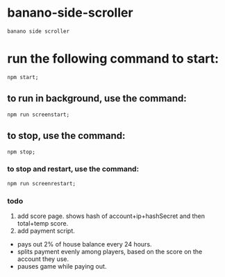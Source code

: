 # banano-side-scroller

    banano side scroller

# run the following command to start:

    npm start;

## to run in background, use the command:

    npm run screenstart;

## to stop, use the command:

    npm stop;

### to stop and restart, use the command:

    npm run screenrestart;

### todo

1. add score page. shows hash of account+ip+hashSecret and then total+temp score.
2. add payment script.
  - pays out 2% of house balance every 24 hours.
  - splits payment evenly among players, based on the score on the account they use.
  - pauses game while paying out.
